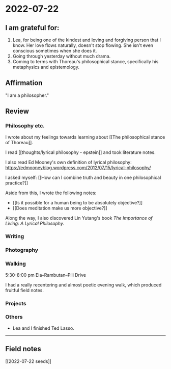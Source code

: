 # 2022-07-22

## I am grateful for:
1. Lea, for being one of the kindest and loving and forgiving person that I know. Her love flows naturally, doesn't stop flowing. She isn't even conscious sometimes when she does it.
2. Going through yesterday without much drama.
3. Coming to terms with Thoreau's philosophical stance, specifically his metaphysics and epistemology.

## Affirmation

"I am a philosopher."

## Review
### Philosophy etc.

I wrote about my feelings towards learning about [[The philosophical stance of Thoreau]].

I read [[thoughts/lyrical philosophy - epstein]] and took literature notes.

I also read Ed Mooney's own definition of lyrical philosophy: https://edmooneyblog.wordpress.com/2012/07/15/lyrical-philosophy/

I asked myself: [[How can I combine truth and beauty in one philosophical practice?]]

Aside from this, I wrote the following notes:
- [[Is it possible for a human being to be absolutely objective?]]
- [[Does meditation make us more objective?]]

Along the way, I also discovered Lin Yutang's book *The Importance of Living: A Lyrical Philosophy*.

### Writing

### Photography

### Walking

5:30-8:00 pm
Ela–Rambutan–Pili Drive

I had a really recentering and almost poetic evening walk, which produced fruitful field notes.

### Projects

### Others

- Lea and I finished Ted Lasso.


---
## Field notes

[[2022-07-22 seeds]]